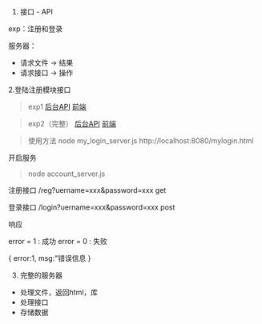 1. 接口 - API

exp：注册和登录

服务器：
- 请求文件 -> 结果
- 请求接口 -> 操作

2.登陆注册模块接口

> exp1
[后台API](../code/my_login_server.js)
[前端](../www/login.html)


> exp2（完整）
[后台API](../code/my_login_server.js)
[前端](../www/mylogin.html)

> 使用方法
 > node my_login_server.js
 > http://localhost:8080/mylogin.html


开启服务
> node account_server.js

注册接口
/reg?uername=xxx&password=xxx     get

登录接口
/login?uername=xxx&password=xxx   post


响应

error = 1 : 成功
error = 0 : 失败 

{
    error:1,
    msg:"错误信息
}

3. 完整的服务器
 - 处理文件，返回html，库
 - 处理接口
 - 存储数据